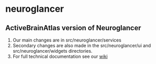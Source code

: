 # neuroglancer
## ActiveBrainAtlas version of Neuroglancer
1. Our main changes are in src/neuroglancer/services
2. Secondary changes are also made in the src/neuroglancer/ui and src/neuroglancer/widgets directories.
3. For full technical documentation see our [wiki](https://github.com/ActiveBrainAtlasPipeline/neuroglancer/wiki/Neuroglancer-Technical-Documentation)
